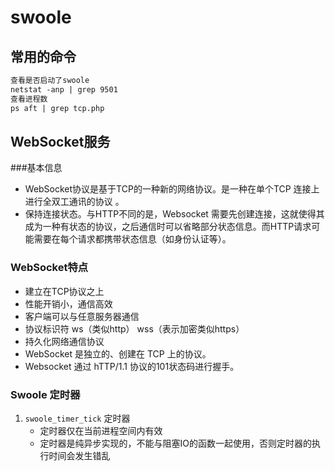 # swoole

## 常用的命令

```html
查看是否启动了swoole
netstat -anp | grep 9501
查看进程数
ps aft | grep tcp.php
```

## WebSocket服务

###基本信息

* WebSocket协议是基于TCP的一种新的网络协议。是一种在单个TCP 连接上进行全双工通讯的协议 。
* 保持连接状态。与HTTP不同的是，Websocket 需要先创建连接，这就使得其成为一种有状态的协议，之后通信时可以省略部分状态信息。而HTTP请求可能需要在每个请求都携带状态信息（如身份认证等）。

### WebSocket特点

* 建立在TCP协议之上
* 性能开销小，通信高效
* 客户端可以与任意服务器通信
* 协议标识符 ws（类似http） wss（表示加密类似https）
* 持久化网络通信协议
* WebSocket 是独立的、创建在 TCP 上的协议。 
* Websocket 通过 hTTP/1.1 协议的101状态码进行握手。 

### Swoole 定时器

1. `swoole_timer_tick` 定时器
   * 定时器仅在当前进程空间内有效
   * 定时器是纯异步实现的，不能与阻塞IO的函数一起使用，否则定时器的执行时间会发生错乱

